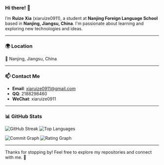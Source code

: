 ### Hi there! 👋

I’m **Ruize Xia** (xiaruize0911), a student at **Nanjing Foreign Language School** based in **Nanjing, Jiangsu, China**. I'm passionate about learning and exploring new technologies and ideas.

---

### 🌍 Location
📍 Nanjing, Jiangsu, China

---

### 📫 Contact Me
- **Email**: [xiaruize0911@gmail.com](mailto:xiaruize0911@gmail.com)
- **QQ**: 2188298460
- **WeChat**: xiaruize0911

---

### 📊 GitHub Stats
![GitHub Streak](https://streak-stats.demolab.com?user=xiaruize0911&theme=radical&hide_border=true)
![Top Languages](https://github-readme-stats.vercel.app/api/top-langs/?username=xiaruize0911&layout=compact&theme=radical&hide_border=true)

![Commit Graph](https://github-profile-summary-cards.vercel.app/api/cards/productive-time?username=xiaruize0911&theme=radical)
![Rating Graph](https://github-profile-summary-cards.vercel.app/api/cards/profile-details?username=xiaruize0911&theme=radical)

---

Thanks for stopping by! Feel free to explore my repositories and connect with me. 🚀
